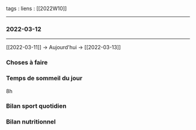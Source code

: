 tags :
liens : [[2022W10]]

---
###  2022-03-12

---

[[2022-03-11]] -> Aujourd'hui -> [[2022-03-13]]



### Choses à faire

### Temps de sommeil du jour
8h

### Bilan sport quotidien

### Bilan nutritionnel